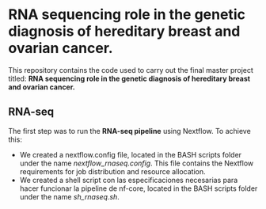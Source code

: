 # RNA sequencing role in the genetic diagnosis of hereditary breast and ovarian cancer.
This repository contains the code used to carry out the final master project titled: **RNA sequencing role in the genetic diagnosis of hereditary breast and ovarian cancer.**

## RNA-seq
The first step was to run the **RNA-seq pipeline** using Nextflow. To achieve this: 
* We created a nextflow.config file, located in the BASH scripts folder under the name *nextflow_rnaseq.config*. This file contains the Nextflow requirements for job distribution and resource allocation.
* We created a shell script con las especificaciones necesarias para hacer funcionar la pipeline de nf-core, located in the BASH scripts folder under the name *sh_rnaseq.sh*.
